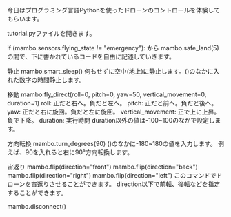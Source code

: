 今日はプログラミング言語Pythonを使ったドローンのコントロールを体験してもらいます。


tutorial.pyファイルを開きます。

if (mambo.sensors.flying_state != "emergency"):
から
mambo.safe_land(5)
の間で、下に書かれているコードを自由に記述していきます。

静止
mambo.smart_sleep()
何もせずに空中(地上)に静止します。()のなかに入れた数字の時間静止します。

移動
mambo.fly_direct(roll=0, pitch=0, yaw=50, vertical_movement=0, duration=1)
roll: 正だと右へ。負だと左へ。
pitch: 正だと前へ。負だと後へ。
yaw: 正だと右に旋回。負だと左に旋回。
vertical_movement: 正で上に上昇。負で下降。
duration: 実行時間
duration以外の値は-100~100のなかで設定します。

方向転換
mambo.turn_degrees(90)
()のなかに-180~180の値を入力します。
例えば、90を入れると右に90°方向転換します。


宙返り
mambo.flip(direction="front")
mambo.flip(direction="back")
mambo.flip(direction="right")
mambo.flip(direction="left")
このコマンドでドローンを宙返りさせることができます。
direction以下で前転、後転などを指定することができます。


mambo.disconnect()

